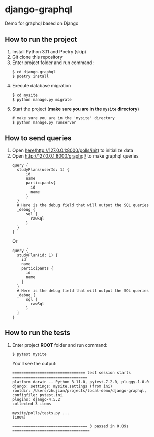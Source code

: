 # django-graphql
Demo for graphql based on Django

## How to run the project

1. Install Python 3.11 and Poetry (skip)
1. Git clone this repository
1. Enter project folder and run command:
    ```
    $ cd django-graphql
    $ poetry install
    ```
1. Execute database migration
    ```
    $ cd mysite
    $ python manage.py migrate
    ```
1. Start the project (**make sure you are in the `mysite` directory**)
    ```
    # make sure you are in the 'mysite' directory
    $ python manage.py runserver
    ```

## How to send queries

1. Open [here(http://127.0.0.1:8000/polls/init)](http://127.0.0.1:8000/polls/init) to initialize data
1. Open http://127.0.0.1:8000/graphql/ to make graphql queries
    ```
    query {
      studyPlans(userId: 1) {
          id
          name
          participants{
            id
            name
          }
      }
      # Here is the debug field that will output the SQL queries
      _debug {
          sql {
            rawSql
          }
      }
    }
    ```
    Or
    ```
    query {
      studyPlan(id: 1) {
        id
        name
        participants {
          id
          name
        }
      }
      # Here is the debug field that will output the SQL queries
      _debug {
          sql {
            rawSql
          }
      }
    }
    ```

## How to run the tests

1. Enter project **ROOT** folder and run command:
    ```
    $ pytest mysite
    ```
    You'll see the output:
    ```
    ================================ test session starts =================================
    platform darwin -- Python 3.11.0, pytest-7.2.0, pluggy-1.0.0
    django: settings: mysite.settings (from ini)
    rootdir: /Users/zhujian/projects/local-demo/django-graphql, configfile: pytest.ini
    plugins: django-4.5.2
    collected 3 items

    mysite/polls/tests.py ...                                                      [100%]

    ================================= 3 passed in 0.09s ==================================
    ```